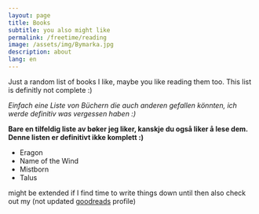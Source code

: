 ```yaml
---
layout: page
title: Books
subtitle: you also might like
permalink: /freetime/reading
image: /assets/img/Bymarka.jpg
description: about
lang: en
---
```


Just a random list of books I like, maybe you like reading them too.
This list is definitly not complete :)


*Einfach eine Liste von Büchern die auch anderen gefallen könnten, ich werde definitiv was vergessen haben :)*

__Bare en tilfeldig liste av bøker jeg liker, kanskje du også liker å lese dem.
Denne listen er definitivt ikke komplett :)__


- Eragon
- Name of the Wind 
- Mistborn
- Talus

might be extended if I find time to write things down until then also check out my (not updated [goodreads](https://www.goodreads.com/user/show/142422445-paul) profile) 